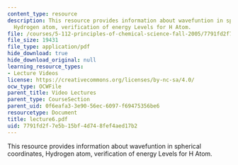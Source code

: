 ```yaml
---
content_type: resource
description: This resource provides information about wavefuntion in spherical coordinates,
  Hydrogen atom, verification of energy Levels for H Atom.
file: /courses/5-112-principles-of-chemical-science-fall-2005/7791fd2f7e5b15bf4d748fef4aed17b2_lecture6.pdf
file_size: 19431
file_type: application/pdf
hide_download: true
hide_download_original: null
learning_resource_types:
- Lecture Videos
license: https://creativecommons.org/licenses/by-nc-sa/4.0/
ocw_type: OCWFile
parent_title: Video Lectures
parent_type: CourseSection
parent_uid: 0f6eafa3-3e90-56ec-6097-f69475356be6
resourcetype: Document
title: lecture6.pdf
uid: 7791fd2f-7e5b-15bf-4d74-8fef4aed17b2
---
```

This resource provides information about wavefuntion in spherical coordinates, Hydrogen atom, verification of energy Levels for H Atom.